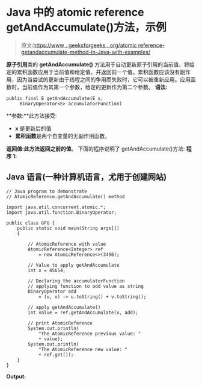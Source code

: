 # Java 中的 atomic reference getAndAccumulate()方法，示例

> 原文:[https://www . geeksforgeeks . org/atomic reference-getandaccumulate-method-in-Java-with-examples/](https://www.geeksforgeeks.org/atomicreference-getandaccumulate-method-in-java-with-examples/)

**原子引用**类的 **getAndAccumulate()** 方法用于自动更新原子引用的当前值，将给定的累积函数应用于当前值和给定值，并返回前一个值。累积函数应该没有副作用，因为当尝试的更新由于线程之间的争用而失败时，它可以被重新应用。应用函数时，当前值作为其第一个参数，给定的更新作为第二个参数。
**语法:**

```
public final E getAndAccumulate(E x,
     BinaryOperator<E> accumulatorFunction)
```

**参数:**此方法接受:

*   **x** 是更新后的值
*   **累积函数**是两个自变量的无副作用函数。

**返回值:**此方法返回**之前的值**。
下面的程序说明了 getAndAccumulate()方法:
**程序 1:**

## Java 语言(一种计算机语言，尤用于创建网站)

```
// Java program to demonstrate
// AtomicReference.getAndAccumulate() method

import java.util.concurrent.atomic.*;
import java.util.function.BinaryOperator;

public class GFG {
    public static void main(String args[])
    {

        // AtomicReference with value
        AtomicReference<Integer> ref
            = new AtomicReference<>(3456);

        // Value to apply getAndAccumulate
        int x = 45654;

        // Declaring the accumulatorFunction
        // applying function to add value as string
        BinaryOperator add
            = (u, v) -> u.toString() + v.toString();

        // apply getAndAccumulate()
        int value = ref.getAndAccumulate(x, add);

        // print AtomicReference
        System.out.println(
            "The AtomicReference previous value: "
            + value);
        System.out.println(
            "The AtomicReference new value: "
            + ref.get());
    }
}
```

**Output:**